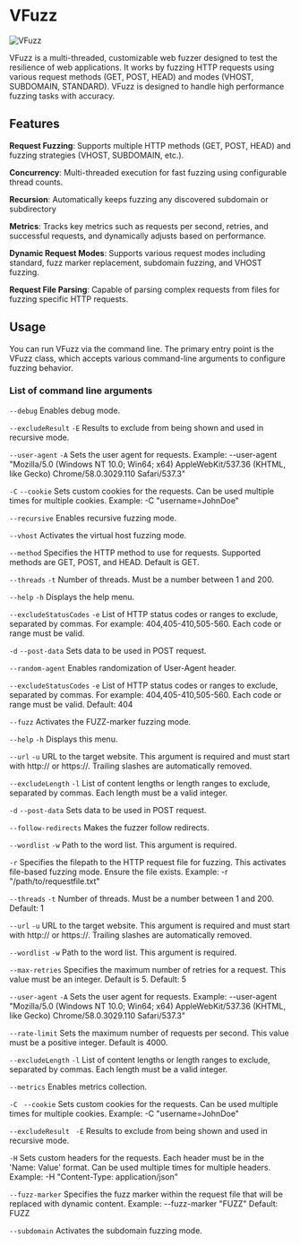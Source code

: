 # VFuzz

![VFuzz](https://i.imgur.com/wGVMjPR.png)

VFuzz is a multi-threaded, customizable web fuzzer designed to test the resilience of web applications. It works by fuzzing HTTP requests using various request methods (GET, POST, HEAD) and modes (VHOST, SUBDOMAIN, STANDARD). VFuzz is designed to handle high performance fuzzing tasks with accuracy.

## Features
**Request Fuzzing**: Supports multiple HTTP methods (GET, POST, HEAD) and fuzzing strategies (VHOST, SUBDOMAIN, etc.).

**Concurrency**: Multi-threaded execution for fast fuzzing using configurable thread counts.

**Recursion**: Automatically keeps fuzzing any discovered subdomain or subdirectory

**Metrics**: Tracks key metrics such as requests per second, retries, and successful requests, and dynamically adjusts based on performance.

**Dynamic Request Modes**: Supports various request modes including standard, fuzz marker replacement, subdomain fuzzing, and VHOST fuzzing.

**Request File Parsing**: Capable of parsing complex requests from files for fuzzing specific HTTP requests.

## Usage
You can run VFuzz via the command line. The primary entry point is the VFuzz class, which accepts various command-line arguments to configure fuzzing behavior.

### List of command line arguments


``--debug``
Enables debug mode.

``--excludeResult`` ``-E``
Results to exclude from being shown and used in recursive mode.

``--user-agent`` ``-A``
Sets the user agent for requests. Example: --user-agent "Mozilla/5.0 (Windows NT 10.0; Win64; x64) AppleWebKit/537.36 (KHTML, like Gecko) Chrome/58.0.3029.110 Safari/537.3"

``-C`` ``--cookie``
Sets custom cookies for the requests. Can be used multiple times for multiple cookies. Example: -C "username=JohnDoe"

``--recursive``
Enables recursive fuzzing mode.

``--vhost``
Activates the virtual host fuzzing mode.

``--method``
Specifies the HTTP method to use for requests. Supported methods are GET, POST, and HEAD. Default is GET.

``--threads`` ``-t``
Number of threads. Must be a number between 1 and 200.

``--help`` ``-h``
Displays the help menu.

``--excludeStatusCodes`` ``-e``
List of HTTP status codes or ranges to exclude, separated by commas. For example: 404,405-410,505-560. Each code or range must be valid.

``-d`` ``--post-data``
Sets data to be used in POST request.

``--random-agent``
Enables randomization of User-Agent header.

``--excludeStatusCodes`` ``-e``
List of HTTP status codes or ranges to exclude, separated by commas. For example: 404,405-410,505-560. Each code or range must be valid.
Default: 404

``--fuzz``
Activates the FUZZ-marker fuzzing mode.

``--help`` ``-h``
Displays this menu.

``--url`` ``-u``
URL to the target website. This argument is required and must start with http:// or https://. Trailing slashes are automatically removed.

``--excludeLength`` ``-l``
List of content lengths or length ranges to exclude, separated by commas. Each length must be a valid integer.

``-d`` ``--post-data``
Sets data to be used in POST request.

``--follow-redirects``
Makes the fuzzer follow redirects.

``--wordlist`` ``-w``
Path to the word list. This argument is required.

``-r``
Specifies the filepath to the HTTP request file for fuzzing. This activates file-based fuzzing mode. Ensure the file exists. Example: -r "/path/to/requestfile.txt"

``--threads`` ``-t``
Number of threads. Must be a number between 1 and 200.
Default: 1

``--url`` ``-u``
URL to the target website. This argument is required and must start with http:// or https://. Trailing slashes are automatically removed.

``--wordlist`` ``-w``
Path to the word list. This argument is required.

``--max-retries``
Specifies the maximum number of retries for a request. This value must be an integer. Default is 5.
Default: 5

``--user-agent`` ``-A``
Sets the user agent for requests. Example: --user-agent "Mozilla/5.0 (Windows NT 10.0; Win64; x64) AppleWebKit/537.36 (KHTML, like Gecko) Chrome/58.0.3029.110 Safari/537.3"

``--rate-limit``
Sets the maximum number of requests per second. This value must be a positive integer. Default is 4000.

``--excludeLength`` ``-l``
List of content lengths or length ranges to exclude, separated by commas. Each length must be a valid integer.

``--metrics``
Enables metrics collection.

``-C`` `` --cookie``
Sets custom cookies for the requests. Can be used multiple times for multiple cookies. Example: -C "username=JohnDoe"

``--excludeResult`` `` -E``
Results to exclude from being shown and used in recursive mode.

``-H``
Sets custom headers for the requests. Each header must be in the 'Name: Value' format. Can be used multiple times for multiple headers. Example: -H "Content-Type: application/json"

``--fuzz-marker``
Specifies the fuzz marker within the request file that will be replaced with dynamic content. Example: --fuzz-marker "FUZZ"
Default: FUZZ

``--subdomain``
Activates the subdomain fuzzing mode.

